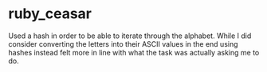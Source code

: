 # ruby_ceasar

Used a hash in order to be able to iterate through the alphabet. While I did consider converting the 
letters into their ASCII values in the end using hashes instead felt more in line with what the task was actually asking me to do.

  
